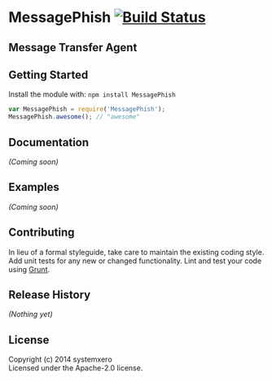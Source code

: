 # MessagePhish [![Build Status](https://travis-ci.org/systemxero/MessagePhish.svg?branch=master)](https://travis-ci.org/systemxero/MessagePhish)

## Message Transfer Agent

## Getting Started
Install the module with: `npm install MessagePhish`

```javascript
var MessagePhish = require('MessagePhish');
MessagePhish.awesome(); // "awesome"
```

## Documentation
_(Coming soon)_

## Examples
_(Coming soon)_

## Contributing
In lieu of a formal styleguide, take care to maintain the existing coding style. Add unit tests for any new or changed functionality. Lint and test your code using [Grunt](http://gruntjs.com/).

## Release History
_(Nothing yet)_

## License
Copyright (c) 2014 systemxero  
Licensed under the Apache-2.0 license.
